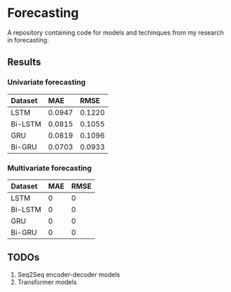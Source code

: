 # Forecasting
A repository containing code for models and techinques from my research in forecasting.

## Results
### Univariate forecasting

| Dataset | MAE | RMSE |
|:--------|:---------------|:---------------|
| LSTM | 0.0947 | 0.1220 |
| Bi-LSTM | 0.0815 | 0.1055 |
| GRU  | 0.0819 | 0.1096 |
| Bi-GRU  | 0.0703 | 0.0933 |

### Multivariate forecasting

| Dataset | MAE | RMSE |
|:--------|:---------------|:---------------|
| LSTM | 0 | 0 |
| Bi-LSTM | 0 | 0 |
| GRU  | 0 | 0 |
| Bi-GRU  | 0 | 0 |

## TODOs
1. Seq2Seq encoder-decoder models
2. Transformer models
